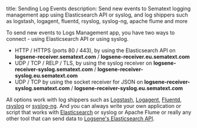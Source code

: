 title: Sending Log Events
description: Send new events to Sematext logging management app using Elasticsearch API or syslog, and log shippers such as logstash, logagent, fluentd, rsyslog, syslog-ng, apache flume and more

To send new events to Logs Management app, you have two ways to
connect - using Elasticsearch API or using syslog.

  - HTTP / HTTPS (ports 80 / 443), by using the Elasticsearch API on
    **logsene-receiver.sematext.com** / **logsene-receiver.eu.sematext.com**
  - UDP / TCP / RELP / TLS, by using the syslog receiver on
    **logsene-receiver-syslog.sematext.com** / **logsene-receiver-syslog.eu.sematext.com**
  - UDP / TCP by using the socket receiver for JSON
    on **logsene-receiver-syslog.sematext.com** / **logsene-receiver-syslog.eu.sematext.com**

All options work with log shippers such as
[Logstash](logstash),
[Logagent](/logagent),
[Fluentd](https://github.com/uken/fluent-plugin-elasticsearch),
[rsyslog](rsyslog) or
[syslog-ng](syslog-ng). And you can always write your own
application or script that works with
[Elasticsearch](index-events-via-elasticsearch-api) or
syslog or Apache Flume or really any other tool that can send data to
[Logsene's Elasticsearch API](index-events-via-elasticsearch-api).
